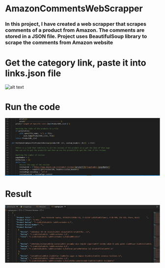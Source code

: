 # AmazonCommentsWebScrapper

### In this project, I have created a web scrapper that scrapes comments of a product from Amazon. The comments are stored in a JSON file. Project uses BeautifulSoup library to scrape the comments from Amazon website

# Get the category link, paste it into links.json file
![alt text](./media/Amazon.gif)

# Run the code
![alt text](./media/RunTime.gif)

# Result
![alt text](./media/AfterOneCategory.gif)
